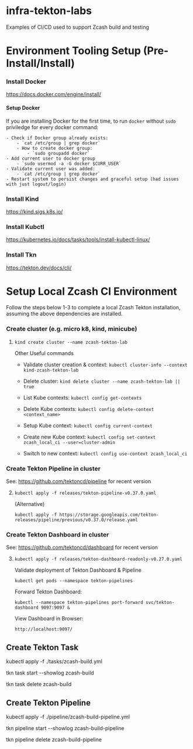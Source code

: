 # infra-tekton-labs
Examples of CI/CD used to support Zcash build and testing

# Environment Tooling Setup (Pre-Install/Install)
### Install Docker
https://docs.docker.com/engine/install/ 

#### Setup Docker 
If you are installing Docker for the first time, to run `docker` without `sudo` priviledge for every docker command:

    - Check if Docker group already exists:
        - `cat /etc/group | grep docker`
        - How to create docker group:
            - `sudo groupadd docker`
    - Add current user to docker group
        - `sudo usermod -a -G docker $CURR_USER`
    - Validate current user was added:
        - `cat /etc/group | grep docker`
    - Restart system to persist changes and graceful setup (had issues with just logout/login)

### Install Kind
https://kind.sigs.k8s.io/

### Install Kubctl
https://kubernetes.io/docs/tasks/tools/install-kubectl-linux/ 

### Install Tkn
https://tekton.dev/docs/cli/

# Setup Local Zcash CI Environment
Follow the steps below 1-3 to complete a local Zcash Tekton installation, assuming the above dependencies are installed.

### Create cluster (e.g. micro k8, kind, minicube)
1. `kind create cluster --name zcash-tekton-lab`

    Other Useful commands
    - Validate cluster creation & context: `kubectl cluster-info --context kind-zcash-tekton-lab`

    - Delete cluster: `kind delete cluster --name zcash-tekton-lab || true`

    - List Kube contexts: `kubectl config get-contexts`

    - Delete Kube contexts: `kubectl config delete-context <context_name>`

    - Setup Kube context: `kubectl config current-context`

    - Create new Kube context: `kubectl config set-context zcash_local_ci --user=cluster-admin`

    - Switch to new context: `kubectl config use-context zcash_local_ci`

### Create Tekton Pipeline in cluster
See: https://github.com/tektoncd/pipeline for recent version

2. `kubectl apply -f releases/tekton-pipeline-v0.37.0.yaml`
    
    (Alternative)

   `kubectl apply -f https://storage.googleapis.com/tekton-releases/pipeline/previous/v0.37.0/release.yaml`

### Create Tekton Dashboard in cluster
See: https://github.com/tektoncd/dashboard for recent version

3. `kubectl apply -f releases/tekton-dashboard-readonly-v0.27.0.yaml`

    Validate deployment of Tekton Dashboard & Pipeline

    `kubectl get pods --namespace tekton-pipelines`

    Forward Tekton Dashboard:

    `kubectl --namespace tekton-pipelines port-forward svc/tekton-dashboard 9097:9097 &`

    View Dashboard in Browser:

    `http://localhost:9097/`

## Create Tekton Task
kubectl apply -f ./tasks/zcash-build.yml

tkn task start --showlog zcash-build

tkn task delete zcash-build

## Create Tekton Pipeline
kubectl apply -f ./pipeline/zcash-build-pipeline.yml

tkn pipeline start --showlog zcash-build-pipeline

tkn pipeline delete zcash-build-pipeline
